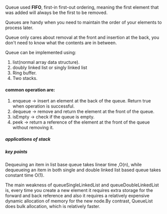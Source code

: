 Queue used <b>FIFO</b>, first-in first-out ordering, meaning the first element that was added will always be the first to be removed.

Queues are handy when you need to maintain the order of your elements to process later.

Queue only cares about removal at the front and insertion at the back, you don't need to know what the contents are in between.

Queue can be implemented using:
1. list(normal array data structure).
2. doubly linked list or singly linked list
3. Ring buffer. 
4. Two stacks.


#### common operation are:
1. enqueue -> insert an element at the back of the queue. Return true when operation is successful.
2. dequeue -> remove and return the element at the front of the queue.
3. isEmpty -> check if the queue is empty.
4. peek -> return a reference of the element at the front of the queue without removing it.


##### applications of stack 




##### key points
Dequeuing an item in list base queue takes linear time ,O(n), while dequeueing an item in both single and double linked list based queue takes constant time O(1).

The main weakness of queueSingleLinkedList and queueDoubleLinkedList is, every time you create a new element it requires extra storage for the forward and back reference and also it requires a relatively expensive dynamic allocation of memory for the new node.By contrast, QueueList does bulk allocation, which is relatively faster.
